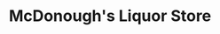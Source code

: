 ---
title: "McDonough's Liquor Store"
url: /wakefield/mcdonoughs-liquor-store/
shop: Spirituosen
---